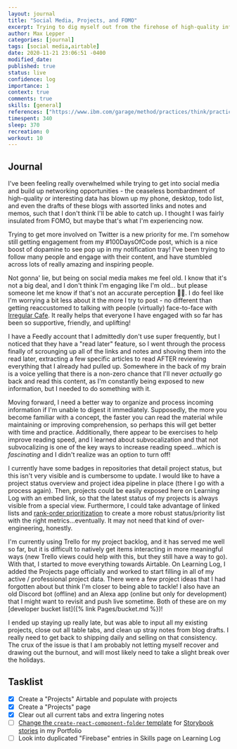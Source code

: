 ```yaml
---
layout: journal
title: "Social Media, Projects, and FOMO"
excerpt: Trying to dig myself out from the firehose of high-quality information I've been exposed to since increasing engagement on Twitter, and creating a Projects workspace to add better visibility to what I'm working towards.
author: Max Lepper
categories: [journal]
tags: [social media,airtable]
date: 2020-11-21 23:06:51 -0400
modified_date:
published: true
status: live
confidence: log
importance: 1
context: true
comments: true
skills: [general]
references: ["https://www.ibm.com/garage/method/practices/think/practice_rank_ordered_backlog/","https://irregular.cafe/"]
timespent: 340
sleep: 370
recreation: 0
workout: 10
---
```


## Journal

I've been feeling really overwhelmed while trying to get into social media and build up networking opportunities - the ceaseless bombardment of high-quality or interesting data has blown up my phone, desktop, todo list, and even the drafts of these blogs with assorted links and notes and memos, such that I don't think I'll be able to catch up. I thought I was fairly insulated from FOMO, but maybe that's what I'm experiencing now.

Trying to get more involved on Twitter is a new priority for me. I'm somehow still getting engagement from my #100DaysOfCode post, which is a nice boost of dopamine to see pop up in my notification tray! I've been trying to follow many people and engage with their content, and have stumbled across lots of really amazing and inspiring people.

Not gonna' lie, but being on social media makes me feel old. I know that it's not a big deal, and I don't think I'm engaging like I'm old... but please someone let me know if that's not an accurate perception 😬💦. I do feel like I'm worrying a bit less about it the more I try to post - no different than getting reaccustomed to talking with people (virtually) face-to-face with [Irregular Cafe]({{page.references[1]}}). It really helps that everyone I have engaged with so far has been so supportive, friendly, and uplifting!

I have a Feedly account that I admittedly don't use super frequently, but I noticed that they have a "read later" feature, so I went through the process finally of scrounging up all of the links and notes and shoving them into the read later, extracting a few specific articles to read AFTER reviewing everything that I already had pulled up. Somewhere in the back of my brain is a voice yelling that there is a non-zero chance that I'll never _actually_ go back and read this content, as I'm constantly being exposed to new information, but I needed to do something with it.

Moving forward, I need a better way to organize and process incoming information if I'm unable to digest it immediately. Supposedly, the more you become familiar with a concept, the faster you can read the material while maintaining or improving comprehension, so perhaps this will get better with time and practice. Additionally, there appear to be exercises to help improve reading speed, and I learned about subvocalization and that not subvocalizing is one of the key ways to increase reading speed...which is _fascinating_ and I didn't realize was an option to turn off!

I currently have some badges in repositories that detail project status, but this isn't very visible and is cumbersome to update. I would like to have a project status overview and project idea pipeline in place (there I go with a process again). Then, projects could be easily exposed here on Learning Log with an embed link, so that the latest status of my projects is always visible from a special view. Furthermore, I could take advantage of linked lists and [rank-order prioritization]({{page.references[0]}}) to create a more robust status/priority list with the right metrics...eventually. It may not need that kind of over-engineering, honestly.

I'm currently using Trello for my project backlog, and it has served me well so far, but it is difficult to natively get items interacting in more meaningful ways (new Trello views could help with this, but they still have a way to go). With that, I started to move everything towards Airtable. On Learning Log, I added the Projects page officially and worked to start filling in all of my active / professional project data. There were a few project ideas that I had forgotten about but think I'm closer to being able to tackle! I also have an old Discord bot (offline) and an Alexa app (online but only for development) that I might want to revisit and push live sometime. Both of these are on my [developer bucket list]({% link Pages/bucket.md %})!

I ended up staying up really late, but was able to input all my existing projects, close out all table tabs, and clean up stray notes from blog drafts. I really need to get back to shipping daily and selling on that consistency. The crux of the issue is that I am probably not letting myself recover and drawing out the burnout, and will most likely need to take a slight break over the holidays.

## Tasklist

- [x] Create a "Projects" Airtable and populate with projects
- [x] Create a "Projects" page
- [x] Clear out all current tabs and extra lingering notes
- [ ] [Change the `create-react-component-folder` template](https://github.com/snaerth/create-react-component-folder#publishing-templates) for [Storybook stories](https://storybook.js.org/docs/react/api/csf) in my Portfolio
- [ ] Look into duplicated "Firebase" entries in Skills page on Learning Log
